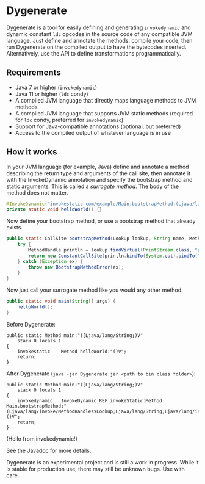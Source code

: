 # Dygenerate

Dygenerate is a tool for easily defining and generating `invokedynamic` and
dynamic constant `ldc` opcodes in the source code of any compatible JVM
language. Just define and annotate the methods, compile your code, then run
Dygenerate on the compiled output to have the bytecodes inserted. Alternatively,
use the API to define transformations programmatically.

## Requirements

- Java 7 or higher (`invokedynamic`)
- Java 11 or higher (`ldc` condy)
- A compiled JVM language that directly maps language methods to JVM methods
- A compiled JVM language that supports JVM static methods (required for `ldc` condy, preferred for `invokedynamic`)
- Support for Java-compatible annotations (optional, but preferred)
- Access to the compiled output of whatever language is in use

## How it works

In your JVM language (for example, Java) define and annotate a method describing
the return type and arguments of the call site, then annotate it with the
InvokeDynamic annotation and specify the bootstrap method and static arguments.
This is called a *surrogate method*. The body of the method does not matter.

```java
@InvokeDynamic("invokestatic com/example/Main.bootstrapMethod:(Ljava/lang/invoke/MethodHandles$Lookup;Ljava/lang/String;Ljava/lang/invoke/MethodType;)Ljava/lang/invoke/CallSite;")
private static void helloWorld() {}
```

Now define your bootstrap method, or use a bootstrap method that already exists.

```java
public static CallSite bootstrapMethod(Lookup lookup, String name, MethodType type) {
	try {
		MethodHandle println = lookup.findVirtual(PrintStream.class, "println", MethodType.methodType(void.class, String.class));
		return new ConstantCallSite(println.bindTo(System.out).bindTo("Hello from invokedynamic"));
	} catch (Exception ex) {
		throw new BootstrapMethodError(ex);
	}
}
```

Now just call your surrogate method like you would any other method.

```java
public static void main(String[] args) {
	helloWorld();
}
```

Before Dygenerate:

```
public static Method main:"([Ljava/lang/String;)V"
	stack 0 locals 1
{
	invokestatic    Method helloWorld:"()V";
	return;
}
```

After Dygenerate (`java -jar Dygenerate.jar <path to bin class folder>`):

```
public static Method main:"([Ljava/lang/String;)V"
	stack 0 locals 1
{
	invokedynamic   InvokeDynamic REF_invokeStatic:Method Main.bootstrapMethod:"(Ljava/lang/invoke/MethodHandles$Lookup;Ljava/lang/String;Ljava/lang/invoke/MethodType;)Ljava/lang/invoke/CallSite;":helloWorld:"()V";
	return;
}
```
(Hello from invokedynamic!)

See the Javadoc for more details.

Dygenerate is an experimental project and is still a work in progress. While it is stable for production use, there may still be unknown bugs. Use with care.
